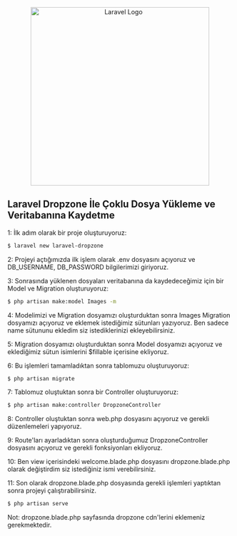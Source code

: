 <p align="center"><a href="https://laravel.com" target="_blank"><img src="https://raw.githubusercontent.com/laravel/art/master/logo-lockup/5%20SVG/2%20CMYK/1%20Full%20Color/laravel-logolockup-cmyk-red.svg" width="400" alt="Laravel Logo"></a></p>

## Laravel Dropzone İle Çoklu Dosya Yükleme ve Veritabanına Kaydetme

1: İlk adım olarak bir proje oluşturuyoruz:

```bash
$ laravel new laravel-dropzone
```

2: Projeyi açtığımızda ilk işlem olarak .env dosyasını açıyoruz ve DB_USERNAME, DB_PASSWORD bilgilerimizi giriyoruz.

3: Sonrasında yüklenen dosyaları veritabanına da kaydedeceğimiz için bir Model ve Migration oluşturuyoruz:

```bash
$ php artisan make:model Images -m
```

4: Modelimizi ve Migration dosyamızı oluşturduktan sonra Images Migration dosyamızı açıyoruz ve eklemek istediğimiz sütunları yazıyoruz. Ben sadece name sütununu ekledim siz istediklerinizi ekleyebilirsiniz.

5: Migration dosyamızı oluşturduktan sonra Model dosyamızı açıyoruz ve eklediğimiz sütun isimlerini $fillable içerisine ekliyoruz.

6: Bu işlemleri tamamladıktan sonra tablomuzu oluşturuyoruz:

```bash
$ php artisan migrate
```

7: Tablomuz oluştuktan sonra bir Controller oluşturuyoruz:

```bash
$ php artisan make:controller DropzoneController
```

8: Controller oluştuktan sonra web.php dosyasını açıyoruz ve gerekli düzenlemeleri yapıyoruz.

9: Route'ları ayarladıktan sonra oluşturduğumuz DropzoneController dosyasını açıyoruz ve gerekli fonksiyonları ekliyoruz.

10: Ben view içerisindeki welcome.blade.php dosyasını dropzone.blade.php olarak değiştirdim siz istediğiniz ismi verebilirsiniz.

11: Son olarak dropzone.blade.php dosyasında gerekli işlemleri yaptıktan sonra projeyi çalıştırabilirsiniz.

```bash
$ php artisan serve
```

Not: dropzone.blade.php sayfasında dropzone cdn'lerini eklemeniz gerekmektedir.
